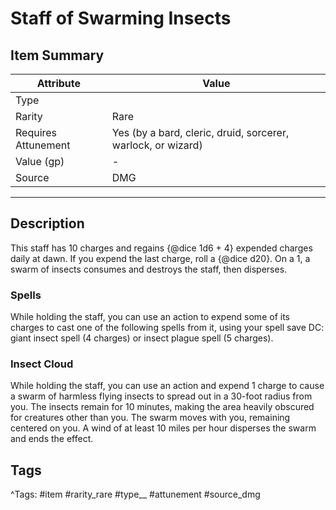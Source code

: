 # Staff of Swarming Insects

## Item Summary

| Attribute            | Value                        |
|----------------------|------------------------------|
| Type                 |   |
| Rarity               | Rare             |
| Requires Attunement  | Yes (by a bard, cleric, druid, sorcerer, warlock, or wizard)                |
| Value (gp)           | -    |
| Source               | DMG |

---

## Description

This staff has 10 charges and regains {@dice 1d6 + 4} expended charges daily at dawn. If you expend the last charge, roll a {@dice d20}. On a 1, a swarm of insects consumes and destroys the staff, then disperses.

### Spells

While holding the staff, you can use an action to expend some of its charges to cast one of the following spells from it, using your spell save DC: giant insect spell (4 charges) or insect plague spell (5 charges).

### Insect Cloud

While holding the staff, you can use an action and expend 1 charge to cause a swarm of harmless flying insects to spread out in a 30-foot radius from you. The insects remain for 10 minutes, making the area heavily obscured for creatures other than you. The swarm moves with you, remaining centered on you. A wind of at least 10 miles per hour disperses the swarm and ends the effect.

## Tags

^Tags: #item #rarity_rare #type__ #attunement #source_dmg